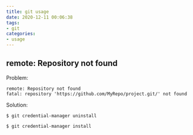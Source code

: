 ```yaml
---
title: git usage
date: 2020-12-11 00:06:38
tags:
- git
categories: 
- usage
---
```


remote: Repository not found
------
Problem:
```
remote: Repository not found
fatal: repository 'https://github.com/MyRepo/project.git/' not found
```
Solution:
```
$ git credential-manager uninstall
 
$ git credential-manager install
```
